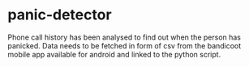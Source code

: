 # panic-detector
Phone call history has been analysed to find out when the person has panicked.
Data needs to be fetched in form of csv from the bandicoot mobile app available for android and linked to the python script.



